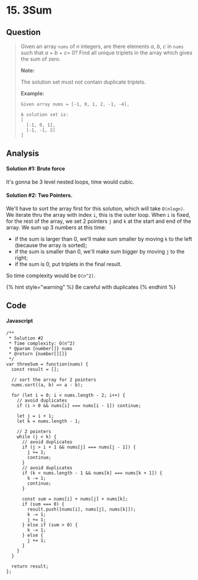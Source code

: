 # 15. 3Sum

## Question

> Given an array `nums` of _n_ integers, are there elements _a_, _b_, _c_ in `nums` such that _a_ + _b_ + _c_= 0? Find all unique triplets in the array which gives the sum of zero.
>
> **Note:**
>
> The solution set must not contain duplicate triplets.
>
> **Example:**
>
> ```text
> Given array nums = [-1, 0, 1, 2, -1, -4],
>
> A solution set is:
> [
>   [-1, 0, 1],
>   [-1, -1, 2]
> ]
> ```

## Analysis

#### Solution \#1: Brute force

It's gonna be 3 level nested loops, time would cubic.

#### Solution \#2: **Two Pointers**. 

We'll have to sort the array first for this solution, which will take `O(nlogn)`. We iterate thru the array with index `i`, this is the outer loop. When `i` is fixed, for the rest of the array, we set 2 pointers `j` and `k` at the start and end of the array.  We sum up 3 numbers at this time:

* if the sum is larger than 0, we'll make sum smaller by moving `k` to the left \(because the array is sorted\);
* if the sum is smaller than 0, we'll make sum bigger by moving `j` to the right;
* if the sum is 0, put triplets in the final result.

So time complexity would be `O(n^2)`.

{% hint style="warning" %}
Be careful with duplicates
{% endhint %}

## Code

#### Javascript

```text
/**
 * Solution #2
 * Time complexity: O(n^2)
 * @param {number[]} nums
 * @return {number[][]}
 */
var threeSum = function(nums) {
  const result = [];
    
  // sort the array for 2 pointers
  nums.sort((a, b) => a - b);
    
  for (let i = 0; i < nums.length - 2; i++) {  
    // avoid duplicates
    if (i > 0 && nums[i] === nums[i - 1]) continue;

    let j = i + 1;
    let k = nums.length - 1;
    
    // 2 pointers
    while (j < k) {
      // avoid duplicates
      if (j > i + 1 && nums[j] === nums[j - 1]) {
        j += 1;
        continue;
      }
      // avoid duplicates
      if (k < nums.length - 1 && nums[k] === nums[k + 1]) {
        k -= 1;
        continue;
      }
  
      const sum = nums[i] + nums[j] + nums[k];
      if (sum === 0) {
        result.push([nums[i], nums[j], nums[k]]);
        k -= 1;
        j += 1;
      } else if (sum > 0) {
        k -= 1;
      } else {
        j += 1;
      }
    }
  }
  
  return result;
};
```

